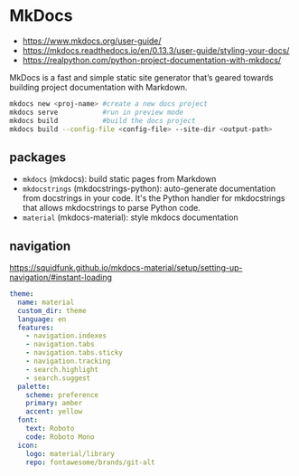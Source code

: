 # MkDocs
- https://www.mkdocs.org/user-guide/
- https://mkdocs.readthedocs.io/en/0.13.3/user-guide/styling-your-docs/
- https://realpython.com/python-project-documentation-with-mkdocs/

MkDocs is a fast and simple static site generator that’s geared towards building project documentation with Markdown.
```sh
mkdocs new <proj-name> #create a new docs project
mkdocs serve           #run in preview mode
mkdocs build           #build the docs project
mkdocs build --config-file <config-file> --site-dir <output-path>
```

## packages
- `mkdocs` (mkdocs): build static pages from Markdown
- `mkdocstrings` (mkdocstrings-python): auto-generate documentation from docstrings in your code. It's the Python handler for mkdocstrings that allows mkdocstrings to parse Python code.
- `material` (mkdocs-material): style mkdocs documentation


## navigation
https://squidfunk.github.io/mkdocs-material/setup/setting-up-navigation/#instant-loading
```yaml
theme:
  name: material
  custom_dir: theme
  language: en
  features:
    - navigation.indexes
    - navigation.tabs
    - navigation.tabs.sticky
    - navigation.tracking
    - search.highlight
    - search.suggest
  palette:
    scheme: preference
    primary: amber
    accent: yellow
  font:
    text: Roboto
    code: Roboto Mono
  icon:
    logo: material/library
    repo: fontawesome/brands/git-alt
```
